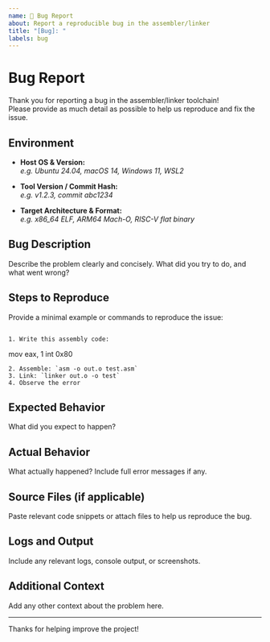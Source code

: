 ```yaml
---
name: 🐛 Bug Report
about: Report a reproducible bug in the assembler/linker
title: "[Bug]: "
labels: bug
---
```


# Bug Report

Thank you for reporting a bug in the assembler/linker toolchain!  
Please provide as much detail as possible to help us reproduce and fix the issue.

## Environment

- **Host OS & Version:**  
  _e.g. Ubuntu 24.04, macOS 14, Windows 11, WSL2_

- **Tool Version / Commit Hash:**  
  _e.g. v1.2.3, commit abc1234_

- **Target Architecture & Format:**  
  _e.g. x86_64 ELF, ARM64 Mach-O, RISC-V flat binary_

## Bug Description

Describe the problem clearly and concisely. What did you try to do, and what went wrong?

## Steps to Reproduce

Provide a minimal example or commands to reproduce the issue:

```

1. Write this assembly code:

   ```
   mov eax, 1
   int 0x80
   ```
2. Assemble: `asm -o out.o test.asm`
3. Link: `linker out.o -o test`
4. Observe the error

```

## Expected Behavior

What did you expect to happen?

## Actual Behavior

What actually happened? Include full error messages if any.

## Source Files (if applicable)

Paste relevant code snippets or attach files to help us reproduce the bug.

## Logs and Output

Include any relevant logs, console output, or screenshots.

## Additional Context

Add any other context about the problem here.

---

Thanks for helping improve the project!